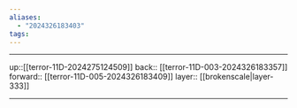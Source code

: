 ```yaml
---
aliases:
  - "2024326183403"
tags:
---
```




***

up::[[terror-11D-2024275124509]]
back:: [[terror-11D-003-2024326183357]]
forward:: [[terror-11D-005-2024326183409]]
layer:: [[brokenscale|layer-333]]

***
